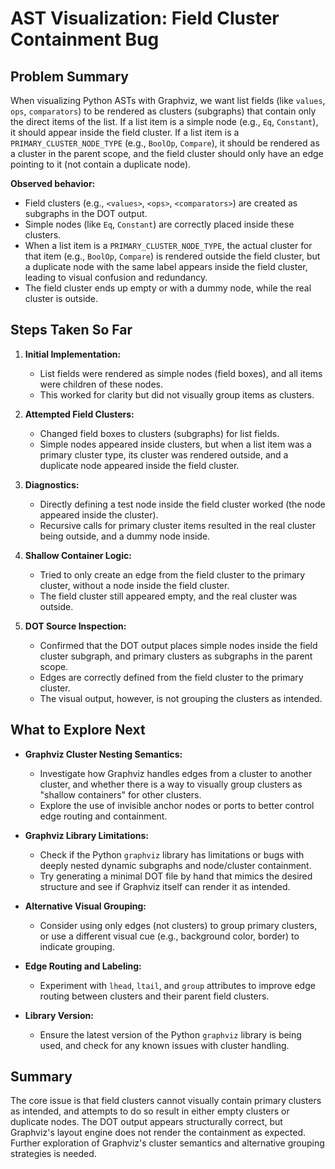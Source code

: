 # AST Visualization: Field Cluster Containment Bug

## Problem Summary

When visualizing Python ASTs with Graphviz, we want list fields (like `values`, `ops`, `comparators`) to be rendered as clusters (subgraphs) that contain only the direct items of the list. If a list item is a simple node (e.g., `Eq`, `Constant`), it should appear inside the field cluster. If a list item is a `PRIMARY_CLUSTER_NODE_TYPE` (e.g., `BoolOp`, `Compare`), it should be rendered as a cluster in the parent scope, and the field cluster should only have an edge pointing to it (not contain a duplicate node).

**Observed behavior:**
- Field clusters (e.g., `<values>`, `<ops>`, `<comparators>`) are created as subgraphs in the DOT output.
- Simple nodes (like `Eq`, `Constant`) are correctly placed inside these clusters.
- When a list item is a `PRIMARY_CLUSTER_NODE_TYPE`, the actual cluster for that item (e.g., `BoolOp`, `Compare`) is rendered outside the field cluster, but a duplicate node with the same label appears inside the field cluster, leading to visual confusion and redundancy.
- The field cluster ends up empty or with a dummy node, while the real cluster is outside.

## Steps Taken So Far

1. **Initial Implementation:**
   - List fields were rendered as simple nodes (field boxes), and all items were children of these nodes.
   - This worked for clarity but did not visually group items as clusters.

2. **Attempted Field Clusters:**
   - Changed field boxes to clusters (subgraphs) for list fields.
   - Simple nodes appeared inside clusters, but when a list item was a primary cluster type, its cluster was rendered outside, and a duplicate node appeared inside the field cluster.

3. **Diagnostics:**
   - Directly defining a test node inside the field cluster worked (the node appeared inside the cluster).
   - Recursive calls for primary cluster items resulted in the real cluster being outside, and a dummy node inside.

4. **Shallow Container Logic:**
   - Tried to only create an edge from the field cluster to the primary cluster, without a node inside the field cluster.
   - The field cluster still appeared empty, and the real cluster was outside.

5. **DOT Source Inspection:**
   - Confirmed that the DOT output places simple nodes inside the field cluster subgraph, and primary clusters as subgraphs in the parent scope.
   - Edges are correctly defined from the field cluster to the primary cluster.
   - The visual output, however, is not grouping the clusters as intended.

## What to Explore Next

- **Graphviz Cluster Nesting Semantics:**
  - Investigate how Graphviz handles edges from a cluster to another cluster, and whether there is a way to visually group clusters as "shallow containers" for other clusters.
  - Explore the use of invisible anchor nodes or ports to better control edge routing and containment.

- **Graphviz Library Limitations:**
  - Check if the Python `graphviz` library has limitations or bugs with deeply nested dynamic subgraphs and node/cluster containment.
  - Try generating a minimal DOT file by hand that mimics the desired structure and see if Graphviz itself can render it as intended.

- **Alternative Visual Grouping:**
  - Consider using only edges (not clusters) to group primary clusters, or use a different visual cue (e.g., background color, border) to indicate grouping.

- **Edge Routing and Labeling:**
  - Experiment with `lhead`, `ltail`, and `group` attributes to improve edge routing between clusters and their parent field clusters.

- **Library Version:**
  - Ensure the latest version of the Python `graphviz` library is being used, and check for any known issues with cluster handling.

## Summary

The core issue is that field clusters cannot visually contain primary clusters as intended, and attempts to do so result in either empty clusters or duplicate nodes. The DOT output appears structurally correct, but Graphviz's layout engine does not render the containment as expected. Further exploration of Graphviz's cluster semantics and alternative grouping strategies is needed. 